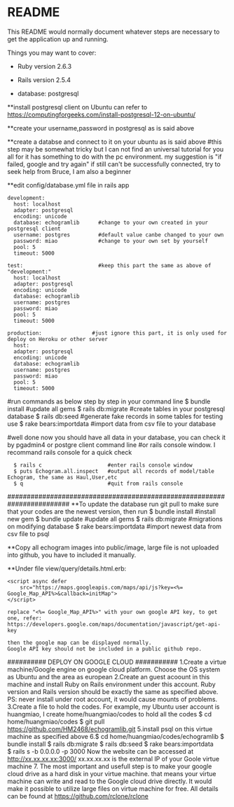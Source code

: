 # README

This README would normally document whatever steps are necessary to get the
application up and running.

Things you may want to cover:

* Ruby version 2.6.3

* Rails version 2.5.4

* database: postgresql 

**install postgresql client on Ubuntu can refer to 
https://computingforgeeks.com/install-postgresql-12-on-ubuntu/

**create your username,password in postgresql as is said above 

**create a databse and connect to it on your ubuntu  as is said above 
#this step may be somewhat tricky but I can not find an universal tutorial for you all
 for it has something to do with the pc environment.
 my suggestion is "if failed, google and try again"
 if still can't be successfully connected, try to seek help from Bruce, I am also a beginner
 

**edit config/database.yml file in rails app

    development:
      host: localhost        
      adapter: postgresql
      encoding: unicode
      database: echogramlib      #change to your own created in your postgresql client
      username: postgres         #default value canbe changed to your own 
      password: miao             #change to your own set by yourself
      pool: 5
      timeout: 5000

    test:                        #keep this part the same as above of "development:"
      host: localhost
      adapter: postgresql
      encoding: unicode
      database: echogramlib
      username: postgres
      password: miao
      pool: 5
      timeout: 5000
      
    production:                #just ignore this part, it is only used for deploy on Heroku or other server             
      host: 
      adapter: postgresql
      encoding: unicode
      database: echogramlib
      username: postgres
      password: miao
      pool: 5
      timeout: 5000
    
#run commands as below step by step in your command line
      $ bundle install              #update all gems
      $ rails db:migrate            #create tables in your postgresql database
      $ rails db:seed               #generate fake records in some tables for testing use
      $ rake bears:importdata       #import data from csv file to your database


#well done now you should have all data in your database, you can check it by pgadmin4 or postgre client command line
#or rails console window. I recommand rails console for a quick check

      $ rails c                     #enter rails console window
      $ puts Echogram.all.inspect   #output all records of model/table Echogram, the same as Haul,User,etc
      $ q                           #quit from rails console



########################################################################
**To update the database run git pull to make sure that your codes 
  are the newest version, then run 
    $ bundle install              #install new gem 
    $ bundle update               #update all gems 
    $ rails db:migrate            #migrations on modifying database
    $ rake bears:importdata       #import newest data from csv file to psql

**Copy all echogram images into public/image, large file is not uploaded into github, you have to included it manually.

**Under file view/query/details.html.erb:

    <script async defer
        src="https://maps.googleapis.com/maps/api/js?key=<%= Google_Map_API%>&callback=initMap">
    </script>

    replace "<%= Google_Map_API%>" with your own google API key, to get one, refer:
    https://developers.google.com/maps/documentation/javascript/get-api-key

    then the google map can be displayed normally.
    Google API key should not be included in a public github repo.


########## DEPLOY ON GOOGLE CLOUD ###########
      1.Create a virtue machine/Google engine on google cloud platform. 
        Choose the OS system as Ubuntu and the area as european
      2.Create an guest acoount in this machine and install Ruby on Rails 
        environment under this account. Ruby version and Rails version 
        should be exactly the same as specified above.
        PS: never install under root account, it would cause mounts of problems.
      3.Create a file to hold the codes. For example, my Ubuntu user account is 
        huangmiao, I create home/huangmiao/codes to hold all the codes 
        $ cd  home/huangmiao/codes 
        $ git pull https://github.com/HM2468/echogramlib.git 
      5.install psql on this virtue machine as specified above
      6.$ cd home/huangmiao/codes/echogramlib
        $ bundle install
        $ rails db:migrate
        $ rails db:seed
        $ rake bears:importdata  
        $ rails s -b 0.0.0.0 -p 3000
          Now the website can be accessed at http://xx.xx.xx.xx:3000/
          xx.xx.xx.xx is the external IP of your Goole virtue machine
      7. The most important and usefull step is to make your google cloud drive as a 
        hard disk in your virtue machine. that means your virtue machine can write and 
        read to the Google cloud drive directly. It would make it possible to utilize large 
        files on virtue machine for free.
        All details can be found at https://github.com/rclone/rclone
